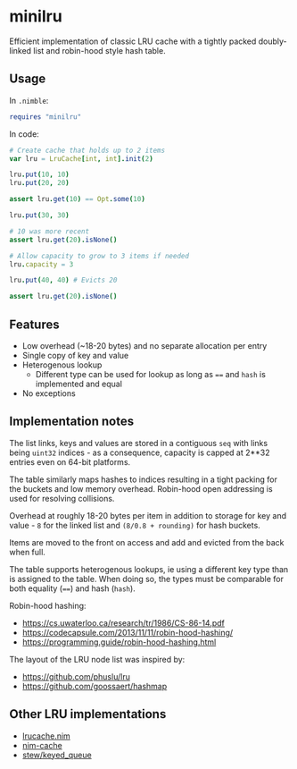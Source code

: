 # minilru

Efficient implementation of classic LRU cache with a tightly packed
doubly-linked list and robin-hood style hash table.

## Usage

In `.nimble`:

```nim
requires "minilru"
```

In code:

```nim
# Create cache that holds up to 2 items
var lru = LruCache[int, int].init(2)

lru.put(10, 10)
lru.put(20, 20)

assert lru.get(10) == Opt.some(10)

lru.put(30, 30)

# 10 was more recent
assert lru.get(20).isNone()

# Allow capacity to grow to 3 items if needed
lru.capacity = 3

lru.put(40, 40) # Evicts 20

assert lru.get(20).isNone()
```

## Features

* Low overhead (~18-20 bytes) and no separate allocation per entry
* Single copy of key and value
* Heterogenous lookup
  * Different type can be used for lookup as long as `==` and `hash` is implemented and equal
* No exceptions

## Implementation notes

The list links, keys and values are stored in a contiguous `seq` with
links being `uint32` indices - as a consequence, capacity is capped at
2**32 entries even on 64-bit platforms.

The table similarly maps hashes to indices resulting in a tight packing
for the buckets and low memory overhead. Robin-hood open addressing is
used for resolving collisions.

Overhead at roughly 18-20 bytes per item in addition to storage for key
and value - `8` for the linked list and `(8/0.8 + rounding)` for hash
buckets.

Items are moved to the front on access and add and evicted from the back
when full.

The table supports heterogenous lookups, ie using a different key type
than is assigned to the table. When doing so, the types must be
comparable for both equality (`==`) and hash (`hash`).

Robin-hood hashing:
* https://cs.uwaterloo.ca/research/tr/1986/CS-86-14.pdf
* https://codecapsule.com/2013/11/11/robin-hood-hashing/
* https://programming.guide/robin-hood-hashing.html

The layout of the LRU node list was inspired by:
* https://github.com/phuslu/lru
* https://github.com/goossaert/hashmap

## Other LRU implementations

* [lrucache.nim](https://github.com/jackhftang/lrucache.nim)
* [nim-cache](https://github.com/PMunch/nim-cache)
* [stew/keyed_queue](https://github.com/status-im/nim-stew/blob/master/stew/keyed_queue.nim)
